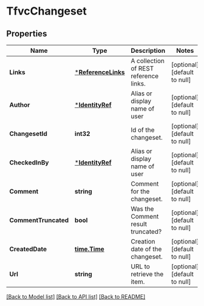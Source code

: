 # TfvcChangeset

## Properties
Name | Type | Description | Notes
------------ | ------------- | ------------- | -------------
**Links** | [***ReferenceLinks**](ReferenceLinks.md) | A collection of REST reference links. | [optional] [default to null]
**Author** | [***IdentityRef**](IdentityRef.md) | Alias or display name of user | [optional] [default to null]
**ChangesetId** | **int32** | Id of the changeset. | [optional] [default to null]
**CheckedInBy** | [***IdentityRef**](IdentityRef.md) | Alias or display name of user | [optional] [default to null]
**Comment** | **string** | Comment for the changeset. | [optional] [default to null]
**CommentTruncated** | **bool** | Was the Comment result truncated? | [optional] [default to null]
**CreatedDate** | [**time.Time**](time.Time.md) | Creation date of the changeset. | [optional] [default to null]
**Url** | **string** | URL to retrieve the item. | [optional] [default to null]

[[Back to Model list]](../README.md#documentation-for-models) [[Back to API list]](../README.md#documentation-for-api-endpoints) [[Back to README]](../README.md)


